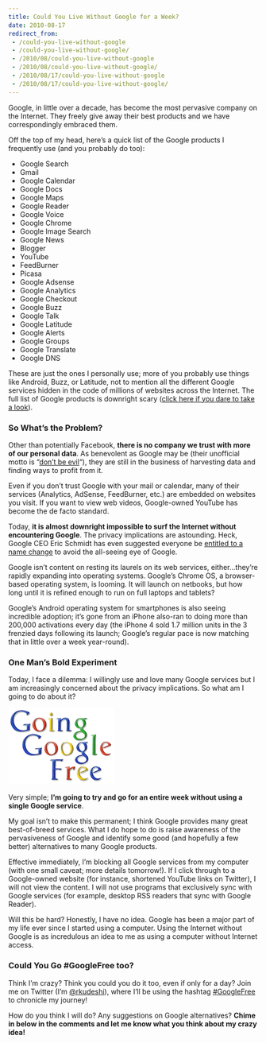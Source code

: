 ```yaml
---
title: Could You Live Without Google for a Week?
date: 2010-08-17
redirect_from:
 - /could-you-live-without-google
 - /could-you-live-without-google/
 - /2010/08/could-you-live-without-google
 - /2010/08/could-you-live-without-google/
 - /2010/08/17/could-you-live-without-google
 - /2010/08/17/could-you-live-without-google/
---
```


Google, in little over a decade, has become the most pervasive company on the Internet. They freely give away their best products and we have correspondingly embraced them.

Off the top of my head, here’s a quick list of the Google products I frequently use (and you probably do too):

* Google Search
* Gmail
* Google Calendar
* Google Docs
* Google Maps
* Google Reader
* Google Voice
* Google Chrome
* Google Image Search
* Google News
* Blogger
* YouTube
* FeedBurner
* Picasa
* Google Adsense
* Google Analytics
* Google Checkout
* Google Buzz
* Google Talk
* Google Latitude
* Google Alerts
* Google Groups
* Google Translate
* Google DNS

These are just the ones I personally use; more of you probably use things like Android, Buzz, or Latitude, not to mention all the different Google services hidden in the code of millions of websites across the Internet. The full list of Google products is downright scary ([click here if you dare to take a look](http://www.google.com/intl/en/options/index.html)).

### So What’s the Problem?

Other than potentially Facebook, **there is no company we trust with more of our personal data**. As benevolent as Google may be (their unofficial motto is “[don’t be evil](https://secure.wikimedia.org/wikipedia/en/wiki/Don't_be_evil)“), they are still in the business of harvesting data and finding ways to profit from it.

Even if you don’t trust Google with your mail or calendar, many of their services (Analytics, AdSense, FeedBurner, etc.) are embedded on websites you visit. If you want to view web videos, Google-owned YouTube has become the de facto standard.

Today, **it is almost downright impossible to surf the Internet without encountering Google**. The privacy implications are astounding.  Heck, Google CEO Eric Schmidt has even suggested everyone be [entitled to a name change](http://online.wsj.com/article/SB10001424052748704901104575423294099527212.html) to avoid the all-seeing eye of Google.

Google isn’t content on resting its laurels on its web services, either…they’re rapidly expanding into operating systems. Google’s Chrome OS, a browser-based operating system, is looming.  It will launch on netbooks, but how long until it is refined enough to run on full laptops and tablets?

Google’s Android operating system for smartphones is also seeing incredible adoption; it’s gone from an iPhone also-ran to doing more than 200,000 activations every day (the iPhone 4 sold 1.7 million units in the 3 frenzied days following its launch; Google’s regular pace is now matching that in little over a week year-round).

### One Man’s Bold Experiment

Today, I face a dilemma: I willingly use and love many Google services but I am increasingly concerned about the privacy implications. So what am I going to do about it?

<a href="/silo/2010/going-google-free.png"><img class="alignright" title="going-google-free" src="/silo/2010/going-google-free.png" alt="" width="213" height="155" /></a>

Very simple; **I’m going to try and go for an entire week without using a single Google service**.

My goal isn’t to make this permanent; I think Google provides many great best-of-breed services. What I do hope to do is raise awareness of the pervasiveness of Google and identify some good (and hopefully a few better) alternatives to many Google products.

Effective immediately, I’m blocking all Google services from my computer (with one small caveat; more details tomorrow!). If I click through to a Google-owned website (for instance, shortened YouTube links on Twitter), I will not view the content. I will not use programs that exclusively sync with Google services (for example, desktop RSS readers that sync with Google Reader).

Will this be hard? Honestly, I have no idea. Google has been a major part of my life ever since I started using a computer. Using the Internet without Google is as incredulous an idea to me as using a computer without Internet access.

### Could You Go #GoogleFree too?

Think I’m crazy? Think you could you do it too, even if only for a day? Join me on Twitter (I’m [@rkudeshi](http://twitter.com/rkudeshi)), where I’ll be using the hashtag [#GoogleFree](https://search.twitter.com/search?q=%23googlefree) to chronicle my journey!

How do you think I will do? Any suggestions on Google alternatives? **Chime in below in the comments and let me know what you think about my crazy idea!**